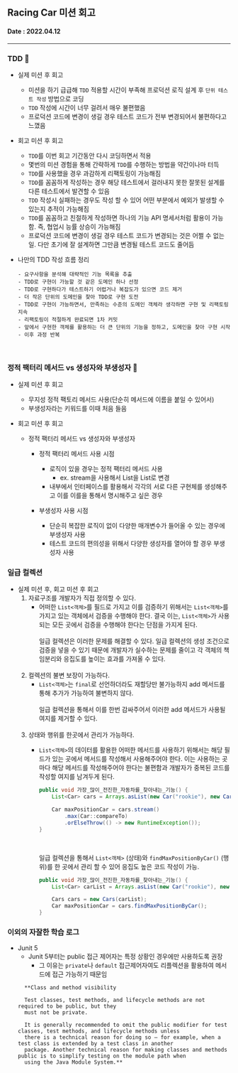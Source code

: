 ## Racing Car 미션 회고

#### Date : 2022.04.12

<hr>

### TDD 👀

- 실제 미션 후 회고
    - 미션을 하기 급급해 `TDD` 적용할 시간이 부족해 프로덕션 로직 설계 후 `단위 테스트 작성` 방법으로 코딩
    - `TDD` 작성에 시간이 너무 걸려서 매우 불편했음
    - 프로덕션 코드에 변경이 생길 경우 테스트 코드가 전부 변경되어서 불편하다고 느꼈음


- 회고 미션 후 회고
    - `TDD`를 이번 회고 기간동안 다시 코딩하면서 적용
    - 몇번의 미션 경험을 통해 간략하게 `TDD`를 수행하는 방법을 약간이나마 터득
    - `TDD`를 사용했을 경우 과감하게 리팩토링이 가능해짐
    - `TDD`를 꼼꼼하게 작성하는 경우 해당 테스트에서 걸러내지 못한 잘못된 설계를 다른 테스트에서 발견할 수 있음
    - `TDD` 작성시 실패하는 경우도 작성 할 수 있어 어떤 부분에서 예외가 발생할 수 있는지 추적이 가능해짐
    - `TDD`를 꼼꼼하고 친절하게 작성하면 하나의 기능 API 명세서처럼 활용이 가능함. 즉, 협업시 능률 상승이 가능해짐
    - 프로덕션 코드에 변경이 생길 경우 테스트 코드가 변경되는 것은 어쩔 수 없는 일. 다만 초기에 잘 설계하면 그만큼 변경될 테스트 코드도 줄어듬


- 나만의 TDD 작성 흐름 정리
  ```text
  - 요구사항을 분석해 대략적인 기능 목록을 추출
  - TDD로 구현이 가능할 것 같은 도메인 하나 선정
  - TDD로 구현하다가 테스트하기 어렵거나 복잡도가 있으면 코드 제거
  - 더 작은 단위의 도메인을 찾아 TDD로 구현 도전
  - TDD로 구현이 가능하면서, 만족하는 수준의 도메인 객체라 생각하면 구현 및 리팩토링 지속
  - 리팩토링이 적절하게 완료되면 1차 커밋
  - 앞에서 구현한 객체를 활용하는 더 큰 단위의 기능을 정하고, 도메인을 찾아 구현 시작
  - 이후 과정 반복
  ```

<br>

### 정적 팩터리 메서드 vs 생성자와 부생성자 👀

- 실제 미션 후 회고
    - 무지성 정적 팩토리 메서드 사용(단순히 메서드에 이름을 붙일 수 있어서)
    - 부생성자라는 키워드를 이때 처음 들음


- 회고 미션 후 회고
    - 정적 팩터리 메서드 vs 생성자와 부생성자
        - 정적 팩터리 메서드 사용 시점
            - 로직이 있을 경우는 정적 팩터리 메서드 사용
                - ex. stream을 사용해서 List<String>을 List<Car>로 변경
            - 내부에서 인터페이스를 활용해서 각각의 서로 다른 구현체를 생성해주고 이를 이를을 통해서 명시해주고 싶은 경우

        - 부생성자 사용 시점
            - 단순히 복잡한 로직이 없이 다양한 매개변수가 들어올 수 있는 경우에 부생성자 사용
            - 테스트 코드의 편의성을 위해서 다양한 생성자를 열어야 할 경우 부생성자 사용

### 일급 컬렉션

- 실제 미션 후, 회고 미션 후 회고
    1. 자료구조를 개발자가 직접 정의할 수 있다.
        - 어떠한 `List<객체>`를 필드로 가지고 이를 검증하기 위해서는 `List<객체>`를 가지고 있는 객체에서 검증을 수행해야 한다. 결국 이는, `List<객체>`가 사용되는 모든 곳에서 검증을
          수행해야 한다는 단점을 가지게 된다.
          <br><br>
          일급 컬렉션은 이러한 문제를 해결할 수 있다. 일급 컬렉션의 생성 조건으로 검증을 넣을 수 있기 때문에 개발자가 실수하는 문제를 줄이고 각 객체의 책임분리와 응집도를 높이는 효과를 가져올 수 있다.
          <br><br>
    2. 컬렉션의 불변 보장이 가능하다.
        - `List<객체>`는 `final`로 선언하더라도 재할당만 불가능하지 add 메서드를 통해 추가가 가능하여 불변하지 않다.
          <br><br>
          일급 컬렉션을 통해서 이를 한번 감싸주어서 이러한 add 메서드가 사용될 여지를 제거할 수 있다.
          <br><br>
    3. 상태와 행위를 한곳에서 관리가 가능하다.
        - `List<객체>`의 데이터를 활용한 어떠한 메서드를 사용하기 위해서는 해당 필드가 있는 곳에서 메서드를 작성해서 사용해주어야 한다. 이는 사용하는 곳마다 해당 메서드를 작성해주어야 한다는 불편함과
          개발자가 중복된 코드를 작성할 여지를 남겨두게 된다.
            ```java
            public void 가장_많이_전진한_자동차를_찾아내는_기능() { 
                List<Car> cars = Arrays.asList(new Car("rookie"), new Car("tony"));
    
                Car maxPositionCar = cars.stream()
                    .max(Car::compareTo)
                    .orElseThrow(() -> new RuntimeException());
            }
            ```  
          <br>
        
          일급 컬렉션을 통해서 `List<객체>` (상태)와 `findMaxPositionByCar()` (행위)를 한 곳에서 관리 할 수 있어 응집도 높은 코드 작성이 가능.
            ```java
            public void 가장_많이_전진한_자동차를_찾아내는_기능() {
                List<Car> carList = Arrays.asList(new Car("rookie"), new Car("tony"));

                Cars cars = new Cars(carList);
                Car maxPositionCar = cars.findMaxPositionByCar();
            }
            ``` 

### 이외의 자잘한 학습 로그

- Junit 5
    - Junit 5부터는 public 접근 제어자는 특정 상황인 경우에만 사용하도록 권장
      - 그 이유는 `private`나 `default` 접근제어자여도 리플렉션을 활용하여 메서드에 접근 가능하기 때문임
  ```text
    **Class and method visibility 
    
    Test classes, test methods, and lifecycle methods are not required to be public, but they
    must not be private.
    
    It is generally recommended to omit the public modifier for test classes, test methods, and lifecycle methods unless
    there is a technical reason for doing so – for example, when a test class is extended by a test class in another
    package. Another technical reason for making classes and methods public is to simplify testing on the module path when
    using the Java Module System.**
    ```
